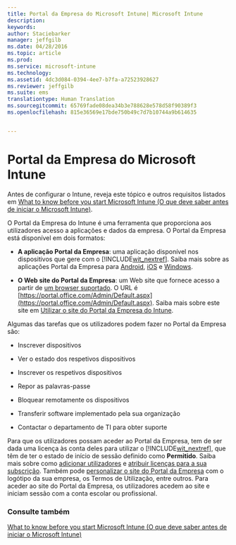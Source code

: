 ```yaml
---
title: Portal da Empresa do Microsoft Intune| Microsoft Intune
description: 
keywords: 
author: Staciebarker
manager: jeffgilb
ms.date: 04/28/2016
ms.topic: article
ms.prod: 
ms.service: microsoft-intune
ms.technology: 
ms.assetid: 4dc3d084-0394-4ee7-b7fa-a72523928627
ms.reviewer: jeffgilb
ms.suite: ems
translationtype: Human Translation
ms.sourcegitcommit: 65769fade08dea34b3e788628e578d58f90389f3
ms.openlocfilehash: 815e36569e17bde750b49c7d7b10744a9b614635


---
```


# Portal da Empresa do Microsoft Intune

Antes de configurar o Intune, reveja este tópico e outros requisitos listados em [What to know before you start Microsoft Intune (O que deve saber antes de iniciar o Microsoft Intune)](what-to-know-before-you-start-microsoft-intune.md).

O Portal da Empresa do Intune é uma ferramenta que proporciona aos utilizadores acesso a aplicações e dados da empresa. O Portal da Empresa está disponível em dois formatos:

-   **A aplicação Portal da Empresa**: uma aplicação disponível nos dispositivos que gere com o [!INCLUDE[wit_nextref](../includes/wit_nextref_md.md)]. Saiba mais sobre as aplicações Portal da Empresa para [Android](/Intune/EndUser/using-your-android-device-with-intune), [iOS](/Intune/EndUser/using-your-ios-or-mac-os-x-device-with-intune) e [Windows](/Intune/EndUser/using-your-windows-device-with-intune).


- **O Web site do Portal da Empresa**: um Web site que fornece acesso a partir de [um browser suportado](supported-web-browsers.md). O URL é [https://portal.office.com/Admin/Default.aspx](https://portal.office.com/Admin/Default.aspx). Saiba mais sobre este site em [Utilizar o site do Portal da Empresa do Intune](/Intune/EndUser/using-the-intune-company-portal-website).

Algumas das tarefas que os utilizadores podem fazer no Portal da Empresa são:

-   Inscrever dispositivos

-   Ver o estado dos respetivos dispositivos

-   Inscrever os respetivos dispositivos

-   Repor as palavras-passe

-   Bloquear remotamente os dispositivos

-   Transferir software implementado pela sua organização

-   Contactar o departamento de TI para obter suporte

Para que os utilizadores possam aceder ao Portal da Empresa, tem de ser dada uma licença às conta deles para utilizar o [!INCLUDE[wit_nextref](../includes/wit_nextref_md.md)], que têm de ter o estado de início de sessão definido como **Permitido**. Saiba mais sobre como [adicionar utilizadores](start-with-a-paid-subscription-to-microsoft-intune-step-3.md) e [atribuir licenças para a sua subscrição](start-with-a-paid-subscription-to-microsoft-intune-step-4.md). Também pode [personalizar o site do Portal da Empresa](start-with-a-paid-subscription-to-microsoft-intune-step-7.md) com o logótipo da sua empresa, os Termos de Utilização, entre outros. Para aceder ao site do Portal da Empresa, os utilizadores acedem ao site e iniciam sessão com a conta escolar ou profissional.

### Consulte também
[What to know before you start Microsoft Intune (O que deve saber antes de iniciar o Microsoft Intune)](what-to-know-before-you-start-microsoft-intune.md)



<!--HONumber=Jun16_HO4-->



